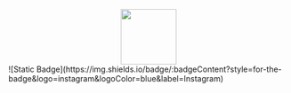 <div id="header" align="center">
  <img src="https://media.giphy.com/media/JIX9t2j0ZTN9S/giphy.gif" width="100"/>
</div>
![Static Badge](https://img.shields.io/badge/:badgeContent?style=for-the-badge&logo=instagram&logoColor=blue&label=Instagram)
